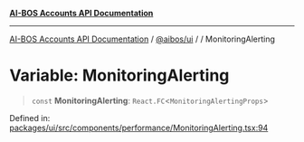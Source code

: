 [**AI-BOS Accounts API Documentation**](../../../README.md)

***

[AI-BOS Accounts API Documentation](../../../README.md) / [@aibos/ui](../README.md) / [](../README.md) / MonitoringAlerting

# Variable: MonitoringAlerting

> `const` **MonitoringAlerting**: `React.FC`\<`MonitoringAlertingProps`\>

Defined in: [packages/ui/src/components/performance/MonitoringAlerting.tsx:94](https://github.com/pohlai88/accounts/blob/48103fb36d28b2b9bfb33472b6de2f719773cde9/packages/ui/src/components/performance/MonitoringAlerting.tsx#L94)
